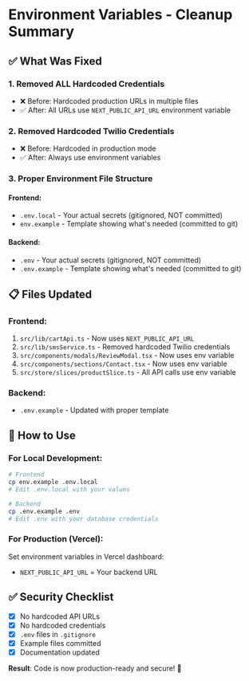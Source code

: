 # Environment Variables - Cleanup Summary

## ✅ What Was Fixed

### 1. **Removed ALL Hardcoded Credentials**
- ❌ Before: Hardcoded production URLs in multiple files
- ✅ After: All URLs use `NEXT_PUBLIC_API_URL` environment variable

### 2. **Removed Hardcoded Twilio Credentials**
- ❌ Before: Hardcoded in production mode
- ✅ After: Always use environment variables

### 3. **Proper Environment File Structure**

#### Frontend:
- `.env.local` - Your actual secrets (gitignored, NOT committed)
- `env.example` - Template showing what's needed (committed to git)

#### Backend:
- `.env` - Your actual secrets (gitignored, NOT committed)
- `.env.example` - Template showing what's needed (committed to git)

## 📋 Files Updated

### Frontend:
1. `src/lib/cartApi.ts` - Now uses `NEXT_PUBLIC_API_URL`
2. `src/lib/smsService.ts` - Removed hardcoded Twilio credentials
3. `src/components/modals/ReviewModal.tsx` - Now uses env variable
4. `src/components/sections/Contact.tsx` - Now uses env variable
5. `src/store/slices/productSlice.ts` - All API calls use env variable

### Backend:
- `.env.example` - Updated with proper template

## 🎯 How to Use

### For Local Development:
```bash
# Frontend
cp env.example .env.local
# Edit .env.local with your values

# Backend
cp .env.example .env
# Edit .env with your database credentials
```

### For Production (Vercel):
Set environment variables in Vercel dashboard:
- `NEXT_PUBLIC_API_URL` = Your backend URL

## ✅ Security Checklist
- [x] No hardcoded API URLs
- [x] No hardcoded credentials
- [x] `.env` files in `.gitignore`
- [x] Example files committed
- [x] Documentation updated

**Result**: Code is now production-ready and secure! 🎉

